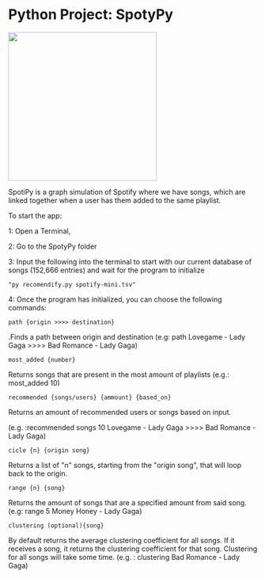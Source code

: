 <H1>Python Project: SpotyPy</H1>

<img src="./SpotiPy.jpg" width="300">

SpotiPy is a graph simulation of Spotify where we have songs, which are linked together 
when a user has them added to the same playlist. 

To start the app:

1: Open a Terminal,

2: Go to the SpotyPy folder

3: Input the following into the terminal to start with our current database of songs (152,666 entries) and wait for the program to initialize
        
    "py recomendify.py spotify-mini.tsv"


4: Once the program has initialized, you can choose the following commands:

    path {origin >>>> destination}
.Finds a path between origin and destination (e.g: path Lovegame - Lady Gaga >>>> Bad Romance - Lady Gaga)

    most_added {number}

Returns songs that are present in the most amount of playlists (e.g.: most_added 10)
    
    recommended {songs/users} {ammount} {based_on}

Returns an amount of recommended users or songs based on input.

(e.g. :recommended songs 10 Lovegame - Lady Gaga >>>> Bad Romance - Lady Gaga)

    cicle {n} {origin song}

Returns a list of "n" songs, starting from the "origin song", that will loop back to the origin. 

    range {n} {song}

Returns the amount of songs that are a specified amount from said song.
(e.g: range 5 Money Honey - Lady Gaga)

    clustering (optional){song}

By default returns the average clustering coefficient for all songs. If it receives a song, it returns the clustering 
coefficient for that song. Clustering for all songs will take some time. 
(e.g. : clustering Bad Romance - Lady Gaga) 


 
